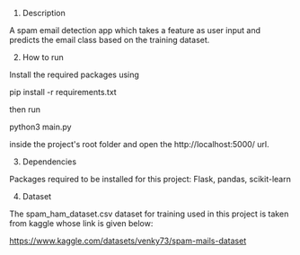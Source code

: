1) Description

A spam email detection app which takes a feature as user input and predicts the email class based on the training dataset.

2) How to run

Install the required packages using

pip install -r requirements.txt

then run

python3 main.py

inside the project's root folder and open the http://localhost:5000/ url.

3) Dependencies

Packages required to be installed for this project: Flask, pandas, scikit-learn

4) Dataset

The spam_ham_dataset.csv dataset for training used in this project is taken from kaggle whose link is given below:

https://www.kaggle.com/datasets/venky73/spam-mails-dataset
